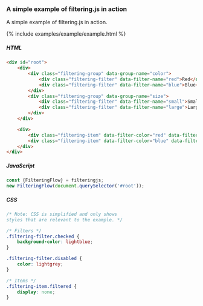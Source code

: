 ### A simple example of filtering.js in action

A simple example of filtering.js in action.

{% include examples/example/example.html %}

<div class="tabs-start"></div>

<div class="tab-title"></div>

##### HTML

<div class="tab-content"></div>

```html
<div id="root">
    <div>
        <div class="filtering-group" data-group-name="color">
            <div class="filtering-filter" data-filter-name="red">Red</div>
            <div class="filtering-filter" data-filter-name="blue">Blue</div>
        </div>
        <div class="filtering-group" data-group-name="size">
            <div class="filtering-filter" data-filter-name="small">Small</div>
            <div class="filtering-filter" data-filter-name="large">Large</div>
        </div>
    </div>

    <div>
        <div class="filtering-item" data-filter-color="red" data-filter-size="small"></div>
        <div class="filtering-item" data-filter-color="blue" data-filter-size="large"></div>
    </div>
</div>
```

<div class="tab-title"></div>

##### JavaScript

<div class="tab-content"></div>

```js
const {FilteringFlow} = filteringjs;
new FilteringFlow(document.querySelector('#root'));
```

<div class="tab-title"></div>

##### CSS

<div class="tab-content"></div>

>

```css
/* Note: CSS is simplified and only shows
styles that are relevant to the example. */

/* Filters */
.filtering-filter.checked {
    background-color: lightblue;
}

.filtering-filter.disabled {
    color: lightgrey;
}

/* Items */
.filtering-item.filtered {
    display: none;
}
```

<div class="tabs-end"></div>
